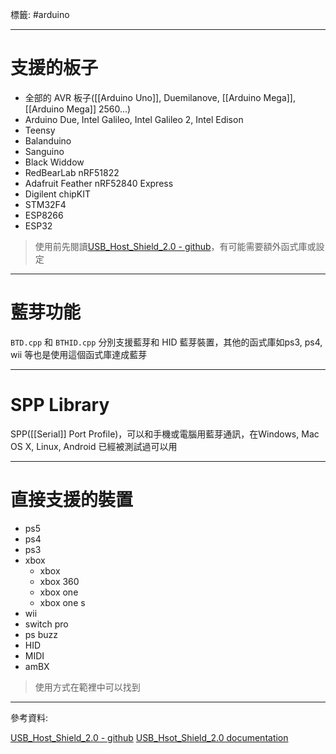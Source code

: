 標籤: #arduino 

---

# 支援的板子

- 全部的 AVR 板子([[Arduino Uno]], Duemilanove, [[Arduino Mega]], [[Arduino Mega]] 2560...)
- Arduino Due, Intel Galileo, Intel Galileo 2, Intel Edison
- Teensy
- Balanduino
- Sanguino
- Black Widdow
- RedBearLab nRF51822
- Adafruit Feather nRF52840 Express
- Digilent chipKIT
- STM32F4
- ESP8266
- ESP32

> 使用前先閱讀[USB_Host_Shield_2.0 - github](https://github.com/felis/USB_Host_Shield_2.0)，有可能需要額外函式庫或設定

---

# 藍芽功能

`BTD.cpp` 和 `BTHID.cpp` 分別支援藍芽和 HID 藍芽裝置，其他的函式庫如ps3, ps4, wii 等也是使用這個函式庫達成藍芽

---

# SPP Library

SPP([[Serial]] Port Profile)，可以和手機或電腦用藍芽通訊，在Windows, Mac OS X, Linux, Android 已經被測試過可以用

---

# 直接支援的裝置

- ps5
- ps4
- ps3
- xbox
  - xbox
  - xbox 360
  - xbox one
  - xbox one s
- wii
- switch pro
- ps buzz
- HID
- MIDI
- amBX

> 使用方式在範裡中可以找到

---

參考資料:

[USB_Host_Shield_2.0 - github](https://github.com/felis/USB_Host_Shield_2.0)
[USB_Hsot_Shield_2.0 documentation](https://felis.github.io/USB_Host_Shield_2.0/)